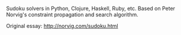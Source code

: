 Sudoku solvers in Python, Clojure, Haskell, Ruby, etc. Based on Peter Norvig's constraint propagation and search algorithm.

Original essay:
http://norvig.com/sudoku.html